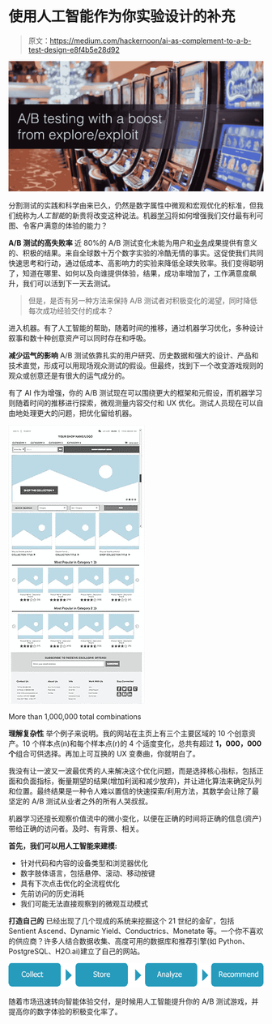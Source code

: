# 使用人工智能作为你实验设计的补充

> 原文：<https://medium.com/hackernoon/ai-as-complement-to-a-b-test-design-e8f4b5e28d92>

![](img/78160eeb71775f7cc87108d49360a217.png)

分割测试的实践和科学由来已久，仍然是数字属性中微观和宏观优化的标准，但我们统称为*人工智能*的新贵将改变这种说法。机器[学习](https://hackernoon.com/tagged/learning)将如何增强我们交付最有利可图、令客户满意的体验的能力？

**A/B 测试的高失败率**
近 80%的 A/B 测试变化未能为用户和[业务](https://hackernoon.com/tagged/business)成果提供有意义的、积极的结果。来自全球数十万个数字实验的冷酷无情的事实。这促使我们共同快速思考和行动，通过低成本、高影响力的实验来降低全球失败率。我们变得聪明了，知道在哪里、如何以及向谁提供体验，结果，成功率增加了，工作满意度飙升，我们可以活到下一天去测试。

> 但是，是否有另一种方法来保持 A/B 测试者对积极变化的渴望，同时降低每次成功经验交付的成本？

进入机器。有了人工智能的帮助，随着时间的推移，通过机器学习优化，多种设计叙事和数十种创意资产可以同时存在和呼吸。

**减少运气的影响**
A/B 测试依靠扎实的用户研究、历史数据和强大的设计、产品和技术直觉，形成可以用现场观众测试的假设。但最终，找到下一个改变游戏规则的观众或创意还是有很大的运气成分的。

有了 AI 作为增强，你的 A/B 测试现在可以围绕更大的框架和元假设，而机器学习则随着时间的推移进行探索，微观测量内容交付和 UX 优化。测试人员现在可以自由地处理更大的问题，把优化留给机器。

![](img/d69d29a2c4e854e8ffd21c984a1c13fd.png)

More than 1,000,000 total combinations

**理解复杂性**
举个例子来说明。我的网站在主页上有三个主要区域的 10 个创意资产。10 个样本点(n)和每个样本点(r)的 4 个适度变化，总共有超过 **1，000，000 个**组合可供选择。再加上可互换的 UX 变奏曲，你就明白了。

我没有让一波又一波最优秀的人来解决这个优化问题，而是选择核心指标，包括正面和负面指标，衡量期望的结果(增加利润和减少放弃)，并让进化算法来确定队列和位置。最终结果是一种令人难以置信的快速探索/利用方法，其数学会让除了最坚定的 A/B 测试从业者之外的所有人哭叔叔。

机器学习还擅长观察价值流中的微小变化，以便在正确的时间将正确的信息(资产)带给正确的访问者。及时、有背景、相关。

**首先，我们可以用人工智能来建模:**

*   针对代码和内容的设备类型和浏览器优化
*   数字肢体语言，包括悬停、滚动、移动按键
*   具有下次点击优化的全流程优化
*   先前访问的历史消耗
*   我们可能无法直接观察到的微观互动模式

**打造自己的**
已经出现了几个现成的系统来挖掘这个 21 世纪的金矿，包括 Sentient Ascend、Dynamic Yield、Conductrics、Monetate 等。一个你不喜欢的供应商？许多人结合数据收集、高度可用的数据库和推荐引擎(如 Python、PostgreSQL、H2O.ai)建立了自己的网站。

![](img/fd639c747d1aff6b64aacb52adfa6b7d.png)

随着市场迅速转向智能体验交付，是时候用人工智能提升你的 A/B 测试游戏，并提高你的数字体验的积极变化率了。